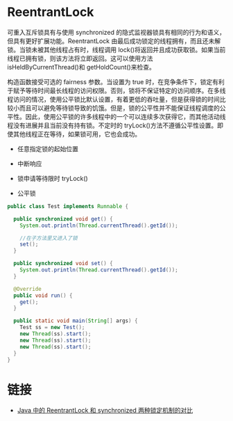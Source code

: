 # ReentrantLock

可重入互斥锁具有与使用 synchronized 的隐式监视器锁具有相同的行为和语义，但具有更好扩展功能。ReentrantLock 由最后成功锁定的线程拥有，而且还未解锁。当锁未被其他线程占有时，线程调用 lock()将返回并且成功获取锁。如果当前线程已拥有锁，则该方法将立即返回。这可以使用方法 isHeldByCurrentThread()和 getHoldCount()来检查。

构造函数接受可选的 fairness 参数。当设置为 true 时，在竞争条件下，锁定有利于赋予等待时间最长线程的访问权限。否则，锁将不保证特定的访问顺序。在多线程访问的情况，使用公平锁比默认设置，有着更低的吞吐量，但是获得锁的时间比较小而且可以避免等待锁导致的饥饿。但是，锁的公平性并不能保证线程调度的公平性。因此，使用公平锁的许多线程中的一个可以连续多次获得它，而其他活动线程没有进展并且当前没有持有锁。不定时的 tryLock()方法不遵循公平性设置。即使其他线程正在等待，如果锁可用，它也会成功。

- 任意指定锁的起始位置

- 中断响应

- 锁申请等待限时 tryLock()

- 公平锁

```java
public class Test implements Runnable {

  public synchronized void get() {
    System.out.println(Thread.currentThread().getId());

    //在子方法里又进入了锁
    set();
  }

  public synchronized void set() {
    System.out.println(Thread.currentThread().getId());
  }

  @Override
  public void run() {
    get();
  }

  public static void main(String[] args) {
    Test ss = new Test();
    new Thread(ss).start();
    new Thread(ss).start();
    new Thread(ss).start();
  }
}
```

# 链接

- [Java 中的 ReentrantLock 和 synchronized 两种锁定机制的对比](http://my.eoe.cn/niunaixiaoshu/archive/5227.html)
